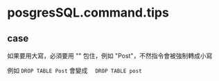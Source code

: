 # posgresSQL.command.tips

## case

如果要用大寫，必須要用 "" 包住，例如 "Post"，不然指令會被強制轉成小寫 

例如 `DROP TABLE Post` 會變成 　`DROP TABLE post`
